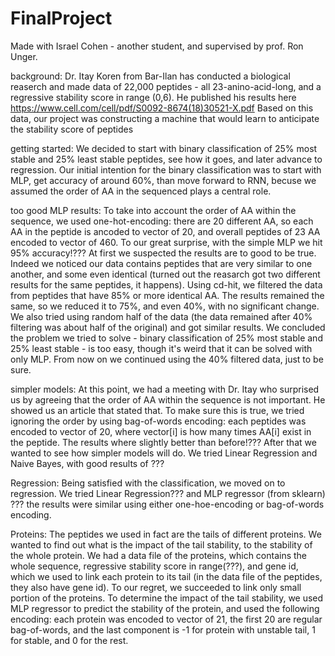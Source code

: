 # FinalProject

Made with Israel Cohen - another student, and supervised by prof. Ron Unger.

background:
Dr. Itay Koren from Bar-Ilan has conducted a biological reaserch and made data of 22,000 peptides - all 23-anino-acid-long, and a regressive stability score in range (0,6). He published his results here https://www.cell.com/cell/pdf/S0092-8674(18)30521-X.pdf
Based on this data, our project was constructing a machine that would learn to anticipate the stability score of peptides

getting started:
We decided to start with binary classification of 25% most stable and 25% least stable peptides, see how it goes, and later advance to regression.
Our initial intention for the binary classification was to start with MLP, get accuracy of around 60%, than move forward to RNN, becuse we assumed the order of AA in the sequenced plays a central role.

too good MLP results:
To take into account the order of AA within the sequence, we used one-hot-encoding: there are 20 different AA, so each AA in the peptide is ancoded to vector of 20, and overall peptides of 23 AA encoded to vector of 460.
To our great surprise, with the simple MLP we hit 95% accuracy!???
At first we suspected the results are to good to be true.
Indeed we noticed our data contains peptides that are very similar to one another, and some even identical (turned out the reasarch got two different results for the same peptides, it happens). Using cd-hit, we filtered the data from peptides that have 85% or more identical AA. The results remained the same, so we reduced it to 75%, and even 40%, with no significant change. We also tried using random half of the data (the data remained after 40% filtering was about half of the original) and got similar results. We concluded the problem we tried to solve - binary classification of 25% most stable and 25% least stable - is too easy, though it's weird that it can be solved with only MLP.
From now on we continued using the 40% filtered data, just to be sure.

simpler models:
At this point, we had a meeting with Dr. Itay who surprised us by agreeing that the order of AA within the sequence is not important. He showed us an article that stated that.
To make sure this is true, we tried ignoring the order by using bag-of-words encoding: each peptides was encoded to vector of 20, where vector[i] is how many times AA[i] exist in the peptide. The results where slightly better than before!???
After that we wanted to see how simpler models will do. We tried Linear Regression and Naive Bayes, with good results of ???

Regression:
Being satisfied with the classification, we moved on to regression. We tried Linear Regression??? and MLP regressor (from sklearn) ???
the results were similar using either one-hoe-encoding or bag-of-words encoding.

Proteins:
The peptides we used in fact are the tails of different proteins.
We wanted to find out what is the impact of the tail stability, to the stability of the whole protein.
We had a data file of the proteins, which contains the whole sequence, regressive stability score in range(???), and gene id, which we used to link each protein to its tail (in the data file of the peptides, they also have gene id).
To our regret, we succeeded to link only small portion of the proteins.
To determine the impact of the tail stability, we used MLP regressor to predict the stability of the protein, and used the following encoding: each protein was encoded to vector of 21, the first 20 are regular bag-of-words, and the last component is -1 for protein with unstable tail, 1 for stable, and 0 for the rest.
